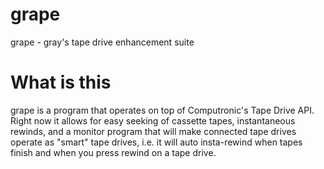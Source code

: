 # grape
grape - gray's tape drive enhancement suite

# What is this

grape is a program that operates on top of Computronic's Tape Drive API. Right now it allows for easy seeking of cassette tapes, instantaneous rewinds, and a monitor program that will make connected tape drives operate as "smart" tape drives, i.e. it will auto insta-rewind when tapes finish and when you press rewind on a tape drive.
